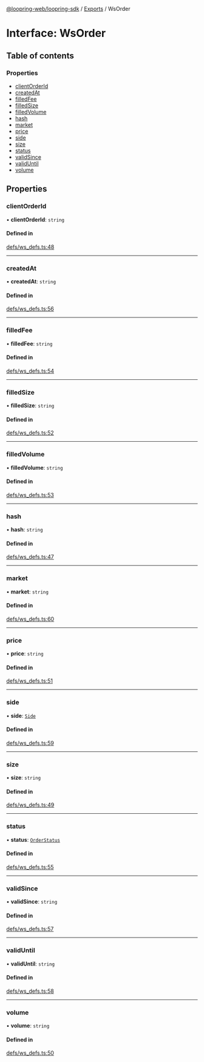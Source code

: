 [@loopring-web/loopring-sdk](../README.md) / [Exports](../modules.md) / WsOrder

# Interface: WsOrder

## Table of contents

### Properties

- [clientOrderId](WsOrder.md#clientorderid)
- [createdAt](WsOrder.md#createdat)
- [filledFee](WsOrder.md#filledfee)
- [filledSize](WsOrder.md#filledsize)
- [filledVolume](WsOrder.md#filledvolume)
- [hash](WsOrder.md#hash)
- [market](WsOrder.md#market)
- [price](WsOrder.md#price)
- [side](WsOrder.md#side)
- [size](WsOrder.md#size)
- [status](WsOrder.md#status)
- [validSince](WsOrder.md#validsince)
- [validUntil](WsOrder.md#validuntil)
- [volume](WsOrder.md#volume)

## Properties

### clientOrderId

• **clientOrderId**: `string`

#### Defined in

[defs/ws_defs.ts:48](https://github.com/Loopring/loopring_sdk/blob/1b21a8d/src/defs/ws_defs.ts#L48)

___

### createdAt

• **createdAt**: `string`

#### Defined in

[defs/ws_defs.ts:56](https://github.com/Loopring/loopring_sdk/blob/1b21a8d/src/defs/ws_defs.ts#L56)

___

### filledFee

• **filledFee**: `string`

#### Defined in

[defs/ws_defs.ts:54](https://github.com/Loopring/loopring_sdk/blob/1b21a8d/src/defs/ws_defs.ts#L54)

___

### filledSize

• **filledSize**: `string`

#### Defined in

[defs/ws_defs.ts:52](https://github.com/Loopring/loopring_sdk/blob/1b21a8d/src/defs/ws_defs.ts#L52)

___

### filledVolume

• **filledVolume**: `string`

#### Defined in

[defs/ws_defs.ts:53](https://github.com/Loopring/loopring_sdk/blob/1b21a8d/src/defs/ws_defs.ts#L53)

___

### hash

• **hash**: `string`

#### Defined in

[defs/ws_defs.ts:47](https://github.com/Loopring/loopring_sdk/blob/1b21a8d/src/defs/ws_defs.ts#L47)

___

### market

• **market**: `string`

#### Defined in

[defs/ws_defs.ts:60](https://github.com/Loopring/loopring_sdk/blob/1b21a8d/src/defs/ws_defs.ts#L60)

___

### price

• **price**: `string`

#### Defined in

[defs/ws_defs.ts:51](https://github.com/Loopring/loopring_sdk/blob/1b21a8d/src/defs/ws_defs.ts#L51)

___

### side

• **side**: [`Side`](../enums/Side.md)

#### Defined in

[defs/ws_defs.ts:59](https://github.com/Loopring/loopring_sdk/blob/1b21a8d/src/defs/ws_defs.ts#L59)

___

### size

• **size**: `string`

#### Defined in

[defs/ws_defs.ts:49](https://github.com/Loopring/loopring_sdk/blob/1b21a8d/src/defs/ws_defs.ts#L49)

___

### status

• **status**: [`OrderStatus`](../enums/OrderStatus.md)

#### Defined in

[defs/ws_defs.ts:55](https://github.com/Loopring/loopring_sdk/blob/1b21a8d/src/defs/ws_defs.ts#L55)

___

### validSince

• **validSince**: `string`

#### Defined in

[defs/ws_defs.ts:57](https://github.com/Loopring/loopring_sdk/blob/1b21a8d/src/defs/ws_defs.ts#L57)

___

### validUntil

• **validUntil**: `string`

#### Defined in

[defs/ws_defs.ts:58](https://github.com/Loopring/loopring_sdk/blob/1b21a8d/src/defs/ws_defs.ts#L58)

___

### volume

• **volume**: `string`

#### Defined in

[defs/ws_defs.ts:50](https://github.com/Loopring/loopring_sdk/blob/1b21a8d/src/defs/ws_defs.ts#L50)
